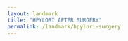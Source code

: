 ```yaml
---
layout: landmark
title: "HPYLORI AFTER SURGERY"
permalink: /landmark/hpylori-surgery
---
```


<!-- Replace this with article content for HPYLORI AFTER SURGERY -->

